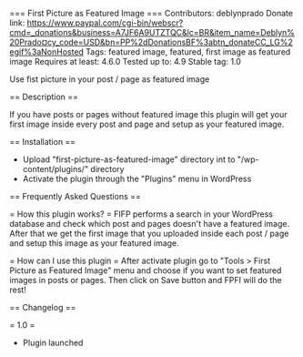 === First Picture as Featured Image ===
Contributors: deblynprado
Donate link: https://www.paypal.com/cgi-bin/webscr?cmd=_donations&business=A7JF6A9UTZTQC&lc=BR&item_name=Deblyn%20Prado¤cy_code=USD&bn=PP%2dDonationsBF%3abtn_donateCC_LG%2egif%3aNonHosted
Tags: featured image, featured, first image as featured image
Requires at least: 4.6.0
Tested up to: 4.9
Stable tag: 1.0

Use fist picture in your post / page as featured image

== Description ==

If you have posts or pages without featured image this plugin will get your first image inside every post and page and setup as your featured image.

== Installation ==

* Upload "first-picture-as-featured-image" directory int to "/wp-content/plugins/" directory
* Activate the plugin through the "Plugins" menu in WordPress


== Frequently Asked Questions ==

= How this plugin works? = 
FIFP performs a search in your WordPress database and check which post and pages doesn't have a featured image. After that we get the first image that you uploaded inside each post / page and setup this image as your featured image.

= How can I use this plugin = 
After activate plugin go to "Tools > First Picture as Featured Image" menu and choose if you want to set featured images in posts or pages.
Then click on Save button and FPFI will do the rest!

== Changelog ==

= 1.0 =
* Plugin launched